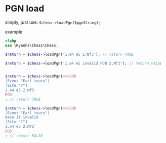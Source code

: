 # PGN load

simply, just use: `$chess->loadPgn($pgnString);`

example

```php
<?php
use \Ryanhs\Chess\Chess;

$return = $chess->loadPgn('1.e4 e5 2.Nf3'); // return TRUE

$return = $chess->loadPgn('1.e4 e5 invalid PGN 2.Nf3'); // return FALSE


$return = $chess->loadPgn(<<<EOD
[Event "Earl tourn"]
[Site "?"]
1.e4 e5 2.Nf3
EOD
; // return TRUE

$return = $chess->loadPgn(<<<EOD
[Event "Earl tourn"]
make it invalid
[Site "?"]
1.e4 e5 2.Nf3
EOD
; // return FALSE
```